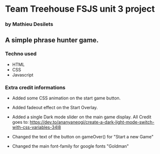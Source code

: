 # Team Treehouse FSJS unit 3 project
### by Mathieu Desilets

## A simple phrase hunter game.

### Techno used
- HTML
- CSS
- Javascript
 

### Extra credit informations

- Added some CSS animation on the start game button.

- Added fadeout effect on the Start Overlay.

- Added a single Dark mode slider on the main game display.
  All Credit goes to: https://dev.to/ananyaneogi/create-a-dark-light-mode-switch-with-css-variables-34l8

- Changed the text of the button on gameOver() for "Start a new Game"

- Changed the main font-family for google fonts "Goldman"

